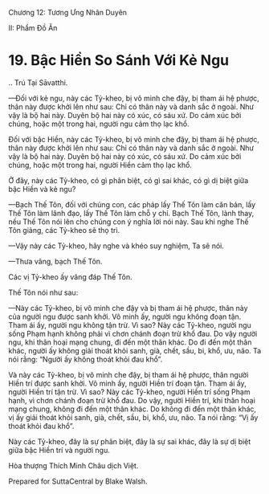  

Chương 12: Tương Ưng Nhân Duyên

II: Phẩm Ðồ Ăn

# 19\. Bậc Hiền So Sánh Với Kẻ Ngu

.. Trú Tại Sāvatthi.

—Ðối với kẻ ngu, này các Tỷ-kheo, bị vô minh che đậy, bị tham ái hệ phược, thân này được khởi lên như sau: Chỉ có thân này và danh sắc ở ngoài. Như vậy là bộ hai này. Duyên bộ hai này có xúc, có sáu xứ. Do cảm xúc bởi chúng, hoặc một trong hai, người ngu cảm thọ lạc khổ.

Ðối với bậc Hiền, này các Tỷ-kheo, bị vô minh che đậy, bị tham ái hệ phược, thân này được khởi lên như sau: Chỉ có thân này và danh sắc ở ngoài. Như vậy là bộ hai này. Duyên bộ hai này có xúc, có sáu xứ. Do cảm xúc bởi chúng, hoặc một trong hai, người Hiền cảm thọ lạc khổ.

Ở đây, này các Tỷ-kheo, có gì phân biệt, có gì sai khác, có gì dị biệt giữa bậc Hiền và kẻ ngu?

—Bạch Thế Tôn, đối với chúng con, các pháp lấy Thế Tôn làm căn bản, lấy Thế Tôn làm lãnh đạo, lấy Thế Tôn làm chỗ y chỉ. Bạch Thế Tôn, lành thay, nếu Thế Tôn nói lên cho chúng con ý nghĩa lời nói này. Sau khi nghe Thế Tôn giảng, các Tỷ-kheo sẽ thọ trì.

—Vậy này các Tỷ-kheo, hãy nghe và khéo suy nghiệm, Ta sẽ nói.

—Thưa vâng, bạch Thế Tôn.

Các vị Tỷ-kheo ấy vâng đáp Thế Tôn.

Thế Tôn nói như sau:

—Này các Tỷ-kheo, bị vô minh che đậy và bị tham ái hệ phược, thân này của người ngu được sanh khởi. Vô minh ấy, người ngu không đoạn tận. Tham ái ấy, người ngu không tận trừ. Vì sao? Này các Tỷ-kheo, người ngu sống Phạm hạnh không phải vì chơn chánh đoạn trừ khổ đau. Do vậy người ngu, khi thân hoại mạng chung, đi đến một thân khác. Do đi đến một thân khác, người ấy không giải thoát khỏi sanh, già, chết, sầu, bi, khổ, ưu, não. Ta nói rằng: “Người ấy không thoát khỏi đau khổ”.

Và này các Tỷ-kheo, bị vô minh che đậy, bị tham ái hệ phược, thân người Hiền trí được sanh khởi. Vô minh ấy, người Hiền trí đoạn tận. Tham ái ấy, người Hiền trí tận trừ. Vì sao? Này các Tỷ-kheo, người Hiền trí sống Phạm hạnh, vì chơn chánh đoạn trừ khổ đau. Do vậy, người Hiền trí, khi thân hoại mạng chung, không đi đến một thân khác. Do không đi đến một thân khác, vị ấy giải thoát khỏi sanh, già, chết, sầu, bi, khổ, ưu, não. Ta nói rằng: “Vị ấy thoát khỏi đau khổ”.

Này các Tỷ-kheo, đây là sự phân biệt, đây là sự sai khác, đây là sự dị biệt giữa bậc Hiền trí và người ngu.

Hòa thượng Thích Minh Châu dịch Việt.

Prepared for SuttaCentral by Blake Walsh.